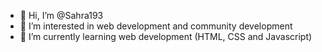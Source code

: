 - 👋 Hi, I’m @Sahra193
- 👀 I’m interested in web development and community development
- 🌱 I’m currently learning web development (HTML, CSS and Javascript)

<!---
Sahra193/Sahra193 is a ✨ special ✨ repository because its `README.md` (this file) appears on your GitHub profile.
You can click the Preview link to take a look at your changes.
--->
